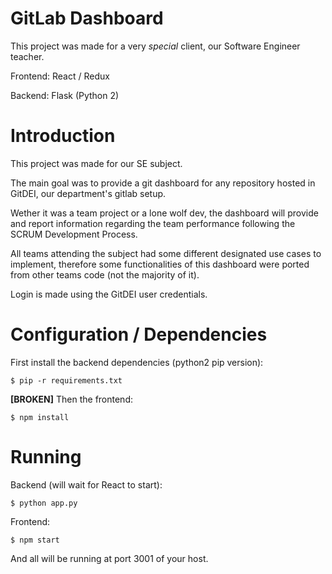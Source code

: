 # GitLab Dashboard

This project was made for a very *special* client, our Software Engineer teacher.

Frontend: React / Redux

Backend: Flask (Python 2)

# Introduction

This project was made for our SE subject.

The main goal was to provide a git dashboard for any repository hosted in GitDEI, our department's gitlab setup.

Wether it was a team project or a lone wolf dev, the dashboard will provide and report information regarding the team performance following the SCRUM Development Process.

All teams attending the subject had some different designated use cases to implement, therefore some functionalities of this dashboard were ported from other teams code (not the majority of it).

Login is made using the GitDEI user credentials.

# Configuration / Dependencies

First install the backend dependencies (python2 pip version):

`$ pip -r requirements.txt`

**[BROKEN]** Then the frontend:

`$ npm install`

# Running

Backend (will wait for React to start):

`$ python app.py`

Frontend:

`$ npm start`

And all will be running at port 3001 of your host.
